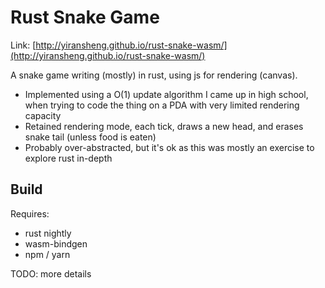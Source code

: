 # Rust Snake Game

Link: [http://yiransheng.github.io/rust-snake-wasm/](http://yiransheng.github.io/rust-snake-wasm/)



A snake game writing (mostly) in rust, using js for rendering (canvas).

* Implemented using a O(1) update algorithm I came up in high school, when trying to code the thing on a PDA with very limited rendering capacity
* Retained rendering mode, each tick, draws a new head, and erases snake tail (unless food is eaten)
* Probably over-abstracted, but it's ok as this was mostly an exercise to explore rust in-depth





## Build

Requires:

- rust nightly
- wasm-bindgen
- npm / yarn

TODO: more details

